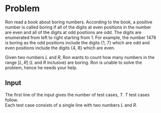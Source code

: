 # Problem

Ron read a book about boring numbers. According to the book, a positive number is called boring if all of the digits at even positions in the number are even and all of the digits at odd positions are odd. The digits are enumerated from left to right starting from 1. For example, the number 1478 is boring as the odd positions include the digits {1, 7} which are odd and even positions include the digits {4, 8} which are even.

Given two numbers $L$ and $R$, Ron wants to count how many numbers in the range $[L, R]$ ($L$ and $R$ inclusive) are boring. Ron is unable to solve the problem, hence he needs your help.

## Input

The first line of the input gives the number of test cases, $T$. $T$ test cases follow.  
Each test case consists of a single line with two numbers $L$ and $R$.
